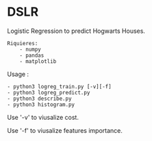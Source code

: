 # DSLR

Logistic Regression to predict Hogwarts Houses.

	Riquieres:
		- numpy
		- pandas
		- matplotlib

Usage :

	- python3 logreg_train.py [-v][-f]
	- python3 logreg_predict.py
	- python3 describe.py
	- python3 histogram.py

Use '-v' to viusalize cost.

Use '-f' to viusalize features importance.

